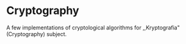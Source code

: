 # Cryptography
A few implementations of cryptological algorithms for ,,Kryptografia" (Cryptography) subject.
